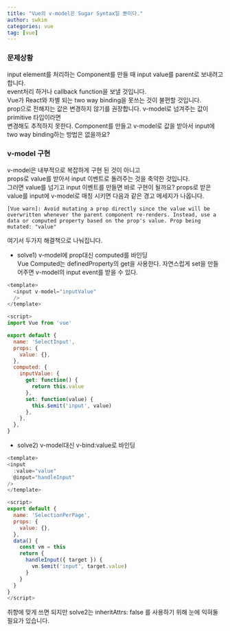 ```yaml
---
title: "Vue의 v-model은 Sugar Syntax일 뿐이다."
author: swkim
categories: vue
tag: [vue]
---
```

### 문제상황
input element를 처리하는 Component를 만들 때 input value를 parent로 보내려고 합니다.<br/>
event처리 하거나 callback function을 보낼 것입니다.<br/>
Vue가 React와 차별 되는 two way binding을 못쓰는 것이 불편할 것입니다.<br/>
prop으로 전해지는 값은 변경하지 않기를 권장합니다. v-model로 넘겨주는 값이 primitive 타입이라면<br/>
변경해도 추적하지 못한다.
Component를 만들고 v-model로 값을 받아서 input에 two way binding하는 방법은 없을까요?
### v-model 구현
v-model은 내부적으로 복잡하게 구현 된 것이 아니고<br/>
props로 value를 받아서 input 이벤트로 돌려주는 것을 축약한 것입니다.<br/>
그러면 value를 넘기고 input 이벤트를 만들면 바로 구현이 될까요?
props로 받은 value를 input에 v-model로 매칭 시키면 다음과 같은 경고 메세지가 나옵니다.

`
[Vue warn]: Avoid mutating a prop directly since the value will be overwritten whenever the parent component re-renders. Instead, use a data or computed property based on the prop's value. Prop being mutated: "value"
`

여기서 두가지 해결책으로 나눠집니다.
- solve1) v-model에 prop대신 computed를 바인딩<br/>
Vue Computed는 definedProperty의 get을 사용한다.
자연스럽게 set을 만들어주면 v-model의 input event를 받을 수 있다.<br/>

```javascript
<template>
  <input v-model="inputValue"
  />
</template>

<script>
import Vue from 'vue'

export default {
  name: 'SelectInput',
  props: {
    value: {},
  },
  computed: {
    inputValue: {
      get: function() {
        return this.value
      },
      set: function(value) {
        this.$emit('input', value)
      },
    },
  },
}
```

- solve2)
v-model대신 v-bind:value로 바인딩

```javascript
<template>
<input
  :value="value"
  @input="handleInput"
/>
</template>

<script>
export default {
  name: 'SelectionPerPage',
  props: {
    value: {},
  },
  data() {
    const vm = this
    return {
      handleInput({ target }) {
        vm.$emit('input', target.value)
      }
    }
  }
}
</script>
```
취향에 맞게 쓰면 되지만
solve2는 inheritAttrs: false 를 사용하기 위해 눈에 익혀둘 필요가 있습니다.
